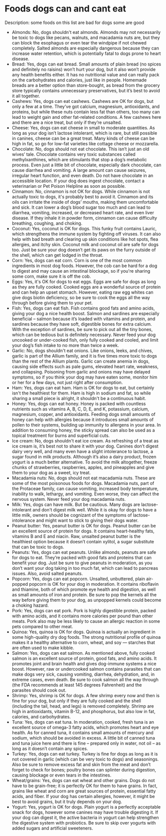 # Foods dogs can and cant eat
Description:
some foods on this list are bad for dogs some are good
<ul>
<li>Almonds:  No, dogs shouldn't eat almonds. Almonds may not necessarily be toxic to dogs like pecans, walnuts, and macadamia nuts are, but they can block the esophagus or even tear the windpipe if not chewed completely. Salted almonds are especially dangerous because they can increase water retention, which is potentially fatal to dogs prone to heart disease. </li>
 
<li>Bread:  Yes, dogs can eat bread. Small amounts of plain bread (no spices and definitely no raisins) won’t hurt your dog, but it also won’t provide any health benefits either. It has no nutritional value and can really pack on the carbohydrates and calories, just like in people. Homemade breads are a better option than store-bought, as bread from the grocery store typically contains unnecessary preservatives, but it’s best to avoid it all together.</li>

<li>Cashews: Yes, dogs can eat cashews. Cashews are OK for dogs, but only a few at a time. They’ve got calcium, magnesium, antioxidants, and proteins, but while these nuts contain less fat than others, too many can lead to weight gain and other fat-related conditions. A few cashews here and there are a nice treat, but only if they’re unsalted. </li>
 
<li>Cheese: Yes, dogs can eat cheese in small to moderate quantities. As long as your dog isn’t lactose intolerant, which is rare, but still possible in canines, cheese can be a great treat. Many kinds of cheese can be high in fat, so go for low-fat varieties like cottage cheese or mozzarella.</li>
 
<li>Chocolate:  No, dogs should not eat chocolate. This isn’t just an old wives’ tale. Chocolate contains very toxic substances called methylxanthines, which are stimulants that stop a dog’s metabolic process. Even just a little bit of chocolate, especially dark chocolate, can cause diarrhea and vomiting. A large amount can cause seizures, irregular heart function, and even death. Do not have chocolate in an accessible location. If your dog does ingest chocolate, contact a veterinarian or Pet Poison Helpline as soon as possible. </li>
 
<li>Cinnamon: No, cinnamon is not OK for dogs. While cinnamon is not actually toxic to dogs, it's probably best to avoid it. Cinnamon and its oils can irritate the inside of dogs’ mouths, making them uncomfortable and sick. It can lower a dog’s blood sugar too much and can lead to diarrhea, vomiting, increased, or decreased heart rate, and even liver disease. If they inhale it in powder form, cinnamon can cause difficulty breathing, coughing, and choking. </li>
 
<li>Coconut: Yes, coconut is OK for dogs. This funky fruit contains Lauric, which strengthens the immune system by fighting off viruses. It can also help with bad breath and clearing up skin conditions like hot spots, flea allergies, and itchy skin. Coconut milk and coconut oil are safe for dogs too. Just be sure your dog doesn’t get its paws on the furry outside of the shell, which can get lodged in the throat. </li>
 
<li>Corn:  Yes, dogs can eat corn. Corn is one of the most common ingredients in most dog foods. However, the cob can be hard for a dog to digest and may cause an intestinal blockage, so if you're sharing some corn, make sure it is off the cob. </li>
 
<li>Eggs:  Yes, it's OK for dogs to eat eggs. Eggs are safe for dogs as long as they are fully cooked. Cooked eggs are a wonderful source of protein and can help an upset stomach. However, eating raw egg whites can give dogs biotin deficiency, so be sure to cook the eggs all the way through before giving them to your pet.</li>
 
<li>Fish:  Yes, dogs can eat fish. Fish contains good fats and amino acids, giving your dog a nice health boost. Salmon and sardines are especially beneficial – salmon because it’s loaded with vitamins and protein, and sardines because they have soft, digestible bones for extra calcium. With the exception of sardines, be sure to pick out all the tiny bones, which can be tedious but is definitely necessary. Never feed your dog uncooked or under-cooked fish, only fully cooked and cooled, and limit your dog’s fish intake to no more than twice a week. </li>
 
<li>Garlic:  No, dogs shouldn't eat onions. Like onions, leeks, and chives, garlic is part of the Allium family, and it is five times more toxic to dogs than the rest of the Allium plants. Garlic can create anemia in dogs, causing side effects such as pale gums, elevated heart rate, weakness, and collapsing. Poisoning from garlic and onions may have delayed symptoms, so if you think your dog may have eaten some, monitor him or her for a few days, not just right after consumption. </li>
 
<li>Ham:  Yes, dogs can eat ham. Ham is OK for dogs to eat, but certainly isn't the healthiest for them. Ham is high in sodium and fat, so while sharing a small piece is alright, it shouldn't be a continuous habit. </li>
 
<li>Honey:  Yes, dogs can eat honey. Honey is packed with countless nutrients such as vitamins A, B, C, D, E, and K, potassium, calcium, magnesium, copper, and antioxidants. Feeding dogs small amounts of honey can help with allergies because it introduces small amounts of pollen to their systems, building up immunity to allergens in your area. In addition to consuming honey, the sticky spread can also be used as a topical treatment for burns and superficial cuts. </li>
 
<li>Ice cream:  No, dogs shouldn't eat ice cream. As refreshing of a treat as ice cream is, it’s best not to share it with your dog. Canines don’t digest dairy very well, and many even have a slight intolerance to lactose, a sugar found in milk products. Although it’s also a dairy product, frozen yogurt is a much better alternative. To avoid the milk altogether, freeze chunks of strawberries, raspberries, apples, and pineapples and give them to your dog as a sweet, icy treat. </li>
 
<li>Macadamia nuts:  No, dogs should not eat macadamia nuts. These are some of the most poisonous foods for dogs. Macadamia nuts, part of the Protaceae family, can cause vomiting, increased body temperature, inability to walk, lethargy, and vomiting. Even worse, they can affect the nervous system. Never feed your dog macadamia nuts. </li>
 
<li>Milk:  Yes, dogs can have milk. But be cautious. Many dogs are lactose-intolerant and don't digest milk well. While it is okay for dogs to have a little milk, owners should be cognizant of the symptoms of lactose-intolerance and might want to stick to giving their dogs water. </li>
 <li>
Peanut butter:  Yes, peanut butter is OK for dogs. Peanut butter can be an excellent source of protein for dogs. It contains heart-healthy fats, vitamins B and E and niacin. Raw, unsalted peanut butter is the healthiest option because it doesn’t contain xylitol, a sugar substitute that can be toxic to dogs. </li>
 
<li>Peanuts: Yes, dogs can eat peanuts. Unlike almonds, peanuts are safe for dogs to eat. They’re packed with good fats and proteins that can benefit your dog. Just be sure to give peanuts in moderation, as you don’t want your dog taking in too much fat, which can lead to pancreas issues. Also, avoid salted peanuts. </li>
 
<li>Popcorn:  Yes, dogs can eat popcorn. Unsalted, unbuttered, plain air-popped popcorn is OK for your dog in moderation. It contains riboflavin and thiamine, both of which promote eye health and digestion, as well as small amounts of iron and protein. Be sure to pop the kernels all the way before giving them to your dog, as unpopped kernels could become a choking hazard.</li>
 <li>
Pork:  Yes, dogs can eat pork. Pork is highly digestible protein, packed with amino acids, and it contains more calories per pound than other meats. Pork also may be less likely to cause an allergic reaction in some pets compared to other meat. </li>
 
<li>Quinoa:  Yes, quinoa is OK for dogs. Quinoa is actually an ingredient in some high-quality dry dog foods. The strong nutritional profile of quinoa makes it a healthy alternative to corn, wheat, and soy — starches that are often used to make kibble. </li>
 
<li>Salmon:  Yes, dogs can eat salmon. As mentioned above, fully cooked salmon is an excellent source of protein, good fats, and amino acids. It promotes joint and brain health and gives dog-immune systems a nice boost. However, raw or undercooked salmon contains parasites that can make dogs very sick, causing vomiting, diarrhea, dehydration, and, in extreme cases, even death. Be sure to cook salmon all the way through (the FDA recommends at least 145 degrees Fahrenheit) and the parasites should cook out.</li>
 <li>
Shrimp:  Yes, shrimp is OK for dogs. A few shrimp every now and then is fine for your dog, but only if they are fully cooked and the shell (including the tail, head, and legs) is removed completely. Shrimp are high in antioxidants, vitamin B-12, and phosphorus, but also low in fat, calories, and carbohydrates. </li>
 
<li>Tuna:  Yes, dogs can eat tuna. In moderation, cooked, fresh tuna is an excellent source of omega-3 fatty acids, which promotes heart and eye health. As for canned tuna, it contains small amounts of mercury and sodium, which should be avoided in excess. A little bit of canned tuna and tuna juice here and there is fine – prepared only in water, not oil – as long as it doesn’t contain any spices. </li>
 
<li>Turkey:  Yes, dogs can eat turkey. Turkey is fine for dogs as long as it is not covered in garlic (which can be very toxic to dogs) and seasonings. Also be sure to remove excess fat and skin from the meat and don’t forget to check for bones; poultry bones can splinter during digestion, causing blockage or even tears in the intestines. </li>
 
<li>Wheat/grains:  Yes, dogs can eat wheat and other grains. Dogs do not have to be grain-free; it is perfectly OK for them to have grains. In fact, grains like wheat and corn are great sources of protein, essential fatty acids, and fiber. If your dog has certain allergies, however, it might be best to avoid grains, but it truly depends on your dog. </li>
 <li>
Yogurt:  Yes, yogurt is OK for dogs. Plain yogurt is a perfectly acceptable snack for dogs, however some canines may have trouble digesting it. If your dog can digest it, the active bacteria in yogurt can help strengthen the digestive system with probiotics. Be sure to skip over yogurts with added sugars and artificial sweeteners.</li>
</ul>

